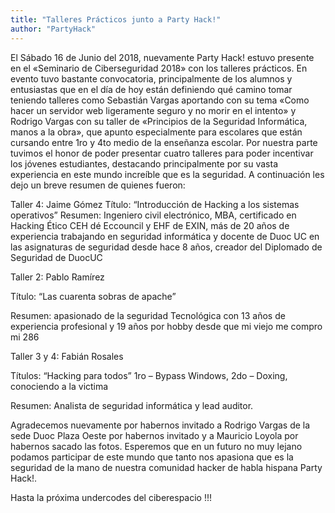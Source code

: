 ```yaml
---
title: "Talleres Prácticos junto a Party Hack!"
author: "PartyHack"
---
```

	



El Sábado 16 de Junio del 2018, nuevamente Party Hack! estuvo presente en el «Seminario de Ciberseguridad 2018» con los talleres prácticos. En evento tuvo bastante convocatoria, principalmente de los alumnos y entusiastas que en el día de hoy están definiendo qué camino tomar teniendo talleres como Sebastián Vargas aportando con su tema «Como hacer un servidor web ligeramente seguro y no morir en el intento» y Rodrigo Vargas con su taller de «Principios de la Seguridad Informática, manos a la obra», que apunto especialmente para escolares que están cursando entre 1ro y 4to medio de la enseñanza escolar.
Por nuestra parte tuvimos el honor de poder presentar cuatro talleres para poder incentivar los jóvenes estudiantes, destacando principalmente por su vasta experiencia en este mundo increíble que es la seguridad. A continuación les dejo un breve resumen de quienes fueron:

Taller 4: Jaime Gómez
Título: “Introducción de Hacking a los sistemas operativos”
Resumen: Ingeniero civil electrónico, MBA, certificado en Hacking Ético CEH dé Eccouncil y EHF de EXIN, más de 20 años de experiencia trabajando en seguridad informática y docente de Duoc UC en las asignaturas de seguridad desde hace 8 años, creador del Diplomado de Seguridad de DuocUC

Taller 2: Pablo Ramírez

Título: “Las cuarenta sobras de apache”

Resumen: apasionado de la seguridad Tecnológica con 13 años de experiencia profesional y 19 años por hobby desde que mi viejo me compro mi 286

Taller 3 y 4: Fabián Rosales

Títulos: “Hacking para todos” 1ro – Bypass Windows, 2do – Doxing, conociendo a la victima

Resumen: Analista de seguridad informática y lead auditor.

Agradecemos nuevamente por habernos invitado a Rodrigo Vargas de la sede Duoc Plaza Oeste por habernos invitado y a Mauricio Loyola por habernos sacado las fotos. Esperemos que en un futuro no muy lejano podamos participar de este mundo que tanto nos apasiona que es la seguridad de la mano de nuestra comunidad hacker de habla hispana Party Hack!.

Hasta la próxima undercodes del ciberespacio !!!
